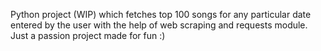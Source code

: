 Python project (WIP) which fetches top 100 songs for any particular date entered by the user with the help of web scraping and requests module.
Just a passion project made for fun :)
